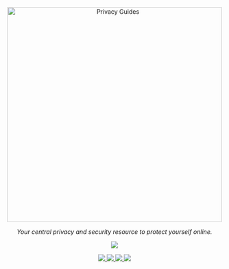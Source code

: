 <div align="center">

<a href="https://www.privacyguides.org/">
    <picture>
        <source media="(prefers-color-scheme: dark)" srcset="https://privacyguides.org/assets/img/layout/privacy-guides-logo-dark.svg">
        <img alt="Privacy Guides" width="500px" src="https://privacyguides.org/assets/img/layout/privacy-guides-logo.svg">
    </picture>
</a>

<p>
    <em>Your central privacy and security resource to protect yourself online.</em>
</p>

<p>
    <a href="https://opencollective.com/privacyguides">
        <img src="https://img.shields.io/opencollective/all/privacyguides">
    </a>
</p>

<p>
    <a href="https://www.reddit.com/r/PrivacyGuides/">
        <img src="https://img.shields.io/reddit/subreddit-subscribers/PrivacyGuides?label=Subscribe%20to%20r%2FPrivacyGuides&style=social">
    </a>
    <a href="https://mastodon.social/@privacyguides">
        <img src="https://img.shields.io/mastodon/follow/107604420394178246?style=social">
    </a>
    <a href="https://twitter.com/privacy_guides">
        <img src="https://img.shields.io/twitter/follow/privacy_guides?style=social">
    </a>
    <a href="https://github.com/privacyguides/privacyguides.org/stargazers">
        <img src="https://img.shields.io/github/stars/privacyguides?style=social">
    </a>
</p>

</div>

